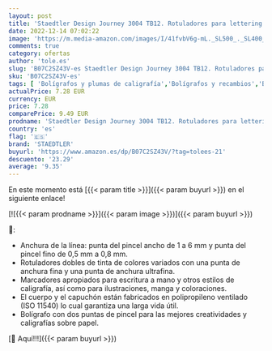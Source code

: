 ```yaml
---
layout: post
title: 'Staedtler Design Journey 3004 TB12. Rotuladores para lettering de doble punta. Caja con 12 marcadores de colores variados.'
date: 2022-12-14 07:02:22
image: 'https://m.media-amazon.com/images/I/41fvbV6g-mL._SL500_._SL400_.jpg'
comments: true
category: ofertas
author: 'tole.es'
slug: 'B07C2SZ43V-es Staedtler Design Journey 3004 TB12. Rotuladores para...'
sku: 'B07C2SZ43V-es'
tags: [ 'Bolígrafos y plumas de caligrafía','Bolígrafos y recambios','Bolígrafos, lápices y útiles de escritura','Oficina y papelería','rotuladores','staedtler','🇪🇸', ]
actualPrice: 7.28 EUR
currency: EUR
price: 7.28
comparePrice: 9.49 EUR
prodname: 'Staedtler Design Journey 3004 TB12. Rotuladores para lettering de doble punta. Caja con 12 marcadores de colores variados.'
country: 'es'
flag: '🇪🇸'
brand: 'STAEDTLER'
buyurl: 'https://www.amazon.es/dp/B07C2SZ43V/?tag=tolees-21'
descuento: '23.29'
average: '9.35'
---
```


En este momento está [{{< param title >}}]({{< param buyurl >}}) en el siguiente enlace!

[![{{< param prodname >}}]({{< param image >}})]({{< param buyurl >}})

🔎:

- Anchura de la línea: punta del pincel ancho de 1 a 6 mm y punta del pincel fino de 0,5 mm a 0,8 mm.
- Rotuladores dobles de tinta de colores variados con una punta de anchura fina y una punta de anchura ultrafina.
- Marcadores apropiados para escritura a mano y otros estilos de caligrafía, así como para ilustraciones, manga y coloraciones.
- El cuerpo y el capuchón están fabricados en polipropileno ventilado (ISO 11540) lo cual garantiza una larga vida útil.
- Bolígrafo con dos puntas de pincel para las mejores creatividades y caligrafías sobre papel.

[🛒 Aquí!!!]({{< param buyurl >}})
